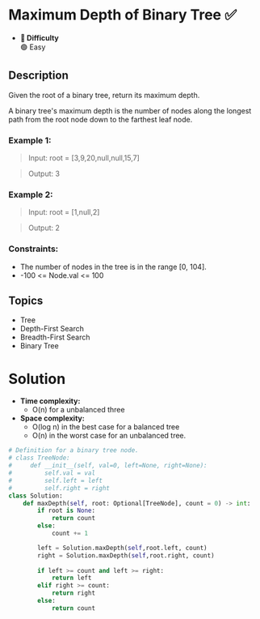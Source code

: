 # Maximum Depth of Binary Tree ✅
- **📁 Difficulty**  
  🟢 Easy 

## Description

Given the root of a binary tree, return its maximum depth.

A binary tree's maximum depth is the number of nodes along the longest path from the root node down to the farthest leaf node. 

### Example 1:

> Input: root = [3,9,20,null,null,15,7]

> Output: 3

### Example 2:

> Input: root = [1,null,2]

> Output: 2
 

### Constraints:

- The number of nodes in the tree is in the range [0, 104].
- -100 <= Node.val <= 100

## Topics
- Tree
- Depth-First Search
- Breadth-First Search
- Binary Tree

# Solution
- **Time complexity:**
    - O(n) for a unbalanced three
- **Space complexity:**
    - O(log n) in the best case for a balanced tree
    - O(n) in the worst case for an unbalanced tree.

```py
# Definition for a binary tree node.
# class TreeNode:
#     def __init__(self, val=0, left=None, right=None):
#         self.val = val
#         self.left = left
#         self.right = right
class Solution:
    def maxDepth(self, root: Optional[TreeNode], count = 0) -> int:
        if root is None:
            return count
        else:
            count += 1

        left = Solution.maxDepth(self,root.left, count)
        right = Solution.maxDepth(self,root.right, count)
        
        if left >= count and left >= right:
            return left
        elif right >= count:
            return right
        else:
            return count
```